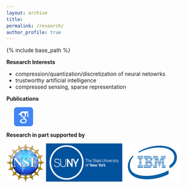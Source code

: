 ```yaml
---
layout: archive
title: 
permalink: /research/
author_profile: true
---
```

{% include base_path %}

**Research Interests**
 - compression/quantization/discretization of neural netowrks
 - trustworthy artificial intelligence
 - compressed sensing, sparse representation

**Publications** 

&nbsp;&nbsp;&nbsp;&nbsp; [<img align="center" src= "/images/Scholar-icon.png" height="50" width = "50">](https://scholar.google.com/citations?user=PY1Cb7MAAAAJ&hl=en)

**Research in part supported by**
<p float="left">
<img src="/images/NSF-logo.png" height="100" width = "100" />
<img src="/images/SUNY-logo.jpeg" height="100" width = "200" />
<img src="/images/IBM-Logo.jpeg" height="100" width = "150"/> 
</p>


